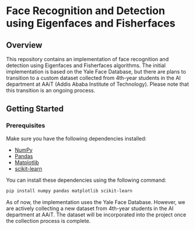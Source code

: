# Face Recognition and Detection using Eigenfaces and Fisherfaces

## Overview

This repository contains an implementation of face recognition and detection using Eigenfaces and Fisherfaces algorithms. The initial implementation is based on the Yale Face Database, but there are plans to transition to a custom dataset collected from 4th-year students in the AI department at AAiT (Addis Ababa Institute of Technology). Please note that this transition is an ongoing process.

## Getting Started

### Prerequisites

Make sure you have the following dependencies installed:

- [NumPy](https://numpy.org/)
- [Pandas](https://pandas.pydata.org/)
- [Matplotlib](https://matplotlib.org/)
- [scikit-learn](https://scikit-learn.org/)

You can install these dependencies using the following command:

```bash
pip install numpy pandas matplotlib scikit-learn

```

As of now, the implementation uses the Yale Face Database. However, we are actively collecting a new dataset from 4th-year students in the AI department at AAiT. The dataset will be incorporated into the project once the collection process is complete.
